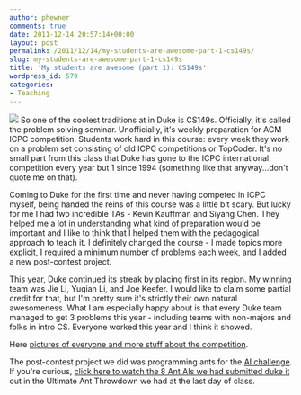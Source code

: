 ```yaml
---
author: phewner
comments: true
date: 2011-12-14 20:57:14+00:00
layout: post
permalink: /2011/12/14/my-students-are-awesome-part-1-cs149s/
slug: my-students-are-awesome-part-1-cs149s
title: 'My students are awesome (part 1): CS149s'
wordpress_id: 579
categories:
- Teaching
---
```


[![](http://hewner.com/wp-content/uploads/2011/12/ants.png)](http://paste.aichallenge.org/NSNY0/)
So one of the coolest traditions at in Duke is CS149s.  Officially, it's called the problem solving seminar.  Unofficially, it's weekly preparation for ACM ICPC competition.  Students work hard in this course: every week they work on a problem set consisting of old ICPC competitions or TopCoder.  It's no small part from this class that Duke has gone to the ICPC international competition every year but 1 since 1994 (something like that anyway...don't quote me on that).

Coming to Duke for the first time and never having competed in ICPC myself, being handed the reins of this course was a little bit scary.  But lucky for me I had two incredible TAs - Kevin Kauffman and Siyang Chen.  They helped me a lot in understanding what kind of preparation would be important and I like to think that I helped them with the pedagogical approach to teach it.  I definitely changed the course - I made topics more explicit, I required a minimum number of problems each week, and I added a new post-contest project.

This year, Duke continued its streak by placing first in its region.  My winning team was Jie Li, Yuqian Li, and Joe Keefer.  I would like to claim some partial credit for that, but I'm pretty sure it's strictly their own natural awesomeness.  What I am especially happy about is that every Duke team managed to get 3 problems this year - including teams with non-majors and folks in intro CS.  Everyone worked this year and I think it showed.

Here [pictures of everyone and more stuff about the competition](http://www.cs.duke.edu/news/?article=379).

The post-contest project we did was programming ants for the [AI challenge](http://aichallenge.org/).  If you're curious, [ click here to watch the 8 Ant AIs we had submitted duke it](http://paste.aichallenge.org/NSNY0/) out in the Ultimate Ant Throwdown we had at the last day of class.
